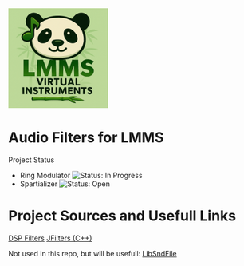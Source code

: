 <img src=".stuff/lmms_virt_logo.png" alt="LMMS Virtual Instruments Logo" width="200" />

# Audio Filters for LMMS

Project Status

* Ring Modulator ![Status: In Progress]( https://img.shields.io/badge/Status-InProgress-yellow )
* Spartializer   ![Status: Open]( https://img.shields.io/badge/Status-Open-gray )

# Project Sources and Usefull Links

[DSP Filters](https://github.com/vinniefalco/DSPFilters)
[JFilters (C++)](https://github.com/Iunusov/JFilters)

Not used in this repo, but will be usefull:
[LibSndFile](https://github.com/libsndfile/libsndfile.git)
